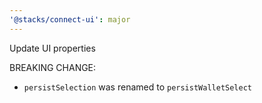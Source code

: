 ```yaml
---
'@stacks/connect-ui': major
---
```


Update UI properties

BREAKING CHANGE:

- `persistSelection` was renamed to `persistWalletSelect`
